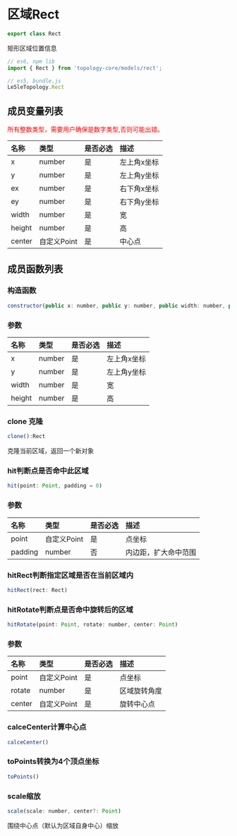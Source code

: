 # 区域Rect

```javascript
export class Rect
```
矩形区域位置信息

```javascript
// es6, npm lib
import { Rect } from 'topology-core/models/rect';

// es5, bundle.js
Le5leTopology.Rect
```

## 成员变量列表
<font color = red>所有整数类型，需要用户确保是数字类型,否则可能出错。</font>

|名称|类型|是否必选|描述|
|:---|:---|:---|:---|
|x|number|是|左上角x坐标|
|y|number|是|左上角y坐标|
|ex|number|是|右下角x坐标|
|ey|number|是|右下角y坐标|
|width|number|是|宽|
|height|number|是|高|
|center|自定义Point|是|中心点|

## 成员函数列表

### 构造函数
```javascript
constructor(public x: number, public y: number, public width: number, public height: number)
```

### 参数
|名称|类型|是否必选|描述|
|:---|:---|:---|:---|
|x|number|是|左上角x坐标|
|y|number|是|左上角y坐标|
|width|number|是|宽|
|height|number|是|高|

### clone 克隆
```javascript
clone():Rect
```

克隆当前区域，返回一个新对象


### hit判断点是否命中此区域
```javascript
hit(point: Point, padding = 0)
```

### 参数
|名称|类型|是否必选|描述|
|:---|:---|:---|:---|
|point|自定义Point|是|点坐标|
|padding|number|否|内边距，扩大命中范围| 

### hitRect判断指定区域是否在当前区域内
```javascript
hitRect(rect: Rect)
```

### hitRotate判断点是否命中旋转后的区域
```javascript
hitRotate(point: Point, rotate: number, center: Point)
```


### 参数
|名称|类型|是否必选|描述|
|:---|:---|:---|:---|
|point|自定义Point|是|点坐标|
|rotate|number|是|区域旋转角度| 
|center|自定义Point|是|旋转中心点| 

### calceCenter计算中心点
```javascript
calceCenter()
```

### toPoints转换为4个顶点坐标
```javascript
toPoints()
```

### scale缩放
```javascript
scale(scale: number, center?: Point)
```
围绕中心点（默认为区域自身中心）缩放